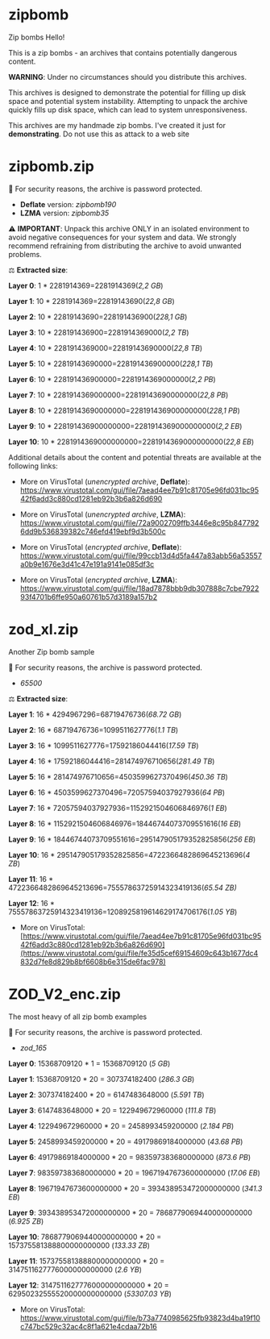 # zipbomb
Zip bombs
Hello!

This is a zip bombs - an archives that contains potentially dangerous content.

**WARNING**: Under no circumstances should you distribute this archives.

This archives is designed to demonstrate the potential for filling up disk space and potential system instability. Attempting to unpack the archive quickly fills up disk space, which can lead to system unresponsiveness.

This archives are my handmade zip bombs. I've created it just for **demonstrating**. Do not use this as attack to a web site

# zipbomb.zip

🔐 For security reasons, the archive is password protected.
- **Deflate** version: *zipbomb190*
- **LZMA** version: *zipbomb35*

⚠️ **IMPORTANT**: Unpack this archive ONLY in an isolated environment to avoid negative consequences for your system and data. We strongly recommend refraining from distributing the archive to avoid unwanted problems.

⚖ **Extracted size**:

**Layer 0**: 1 * 2281914369=2281914369(*2,2 GB*)

**Layer 1**: 10 * 2281914369=22819143690(*22,8 GB*)

**Layer 2**: 10 * 22819143690=228191436900(*228,1 GB*)

**Layer 3**: 10 * 228191436900=2281914369000(*2,2 TB*)

**Layer 4**: 10 * 2281914369000=22819143690000(*22,8 TB*)

**Layer 5**: 10 * 22819143690000=228191436900000(*228,1 TB*)

**Layer 6**: 10 * 228191436900000=2281914369000000(*2,2 PB*)

**Layer 7**: 10 * 2281914369000000=22819143690000000(*22,8 PB*)

**Layer 8**: 10 * 22819143690000000=228191436900000000(*228,1 PB*)

**Layer 9**: 10 * 228191436900000000=2281914369000000000(*2,2 EB*)

**Layer 10**: 10 * 2281914369000000000=2281914369000000000(*22,8 EB*)

Additional details about the content and potential threats are available at the following links:

- More on VirusTotal (*unencrypted archive*, **Deflate**): 
  https://www.virustotal.com/gui/file/7aead4ee7b91c81705e96fd031bc9542f6add3c880cd1281eb92b3b6a826d690

- More on VirusTotal (*unencrypted archive*, **LZMA**):
  https://www.virustotal.com/gui/file/72a9002709ffb3446e8c95b8477926dd9b536839382c746efd419ebf9d3b500c

- More on VirusTotal (*encrypted archive*, **Deflate**): 
  https://www.virustotal.com/gui/file/99ccb13d4d5fa447a83abb56a53557a0b9e1676e3d41c47e191a9141e085df3c
  
- More on VirusTotal (*encrypted archive*, **LZMA**):
  https://www.virustotal.com/gui/file/18ad7878bbb9db307888c7cbe792293f4701b6ffe950a60761b57d3189a157b2

# zod_xl.zip
Another Zip bomb sample

🔐 For security reasons, the archive is password protected.
- *65500*

⚖ **Extracted size**:

**Layer 1**: 16 * 4294967296=68719476736(*68.72 GB*)

**Layer 2**: 16 * 68719476736=1099511627776(*1.1 TB*)

**Layer 3**: 16 * 1099511627776=17592186044416(*17.59 TB*)

**Layer 4**: 16 * 17592186044416=281474976710656(*281.49 TB*)

**Layer 5**: 16 * 281474976710656=4503599627370496(*450.36 TB*)

**Layer 6**: 16 * 4503599627370496=72057594037927936(*64 PB*)

**Layer 7**: 16 * 72057594037927936=1152921504606846976(*1 EB*)

**Layer 8**: 16 * 1152921504606846976=18446744073709551616(*16 EB*)

**Layer 9**: 16 * 18446744073709551616=295147905179352825856(*256 EB*)

**Layer 10**: 16 * 295147905179352825856=4722366482869645213696(*4 ZB*)

**Layer 11**: 16 * 4722366482869645213696=75557863725914323419136(*65.54 ZB)*

**Layer 12**: 16 * 75557863725914323419136=1208925819614629174706176(*1.05 YB*)

- More on VirusTotal: 
  [https://www.virustotal.com/gui/file/7aead4ee7b91c81705e96fd031bc9542f6add3c880cd1281eb92b3b6a826d690](https://www.virustotal.com/gui/file/fe35d5cef69154609c643b1677dc4832d7fe8d829b8bf6608b6e315de6fac978)

# ZOD_V2_enc.zip
The most heavy of all zip bomb examples

🔐 For security reasons, the archive is password protected.
- *zod_165*

**Layer 0**: 15368709120 * 1 = 15368709120 (*5 GB*)

**Layer 1**: 15368709120 * 20 = 307374182400 (*286.3 GB*)

**Layer 2**: 307374182400 * 20 = 6147483648000 (*5.591 TB*)

**Layer 3**: 6147483648000 * 20 = 122949672960000 (*111.8 TB*)

**Layer 4**: 122949672960000 * 20 = 2458993459200000 (*2.184 PB*)

**Layer 5**: 2458993459200000 * 20 = 49179869184000000 (*43.68 PB*)

**Layer 6**: 49179869184000000 * 20 = 983597383680000000 (*873.6 PB*)

**Layer 7**: 983597383680000000 * 20 = 19671947673600000000 (*17.06 EB*)

**Layer 8**: 19671947673600000000 * 20 = 393438953472000000000 (*341.3 EB*)

**Layer 9**: 393438953472000000000 * 20 = 7868779069440000000000 (*6.925 ZB*)

**Layer 10**: 7868779069440000000000 * 20 = 157375581388800000000000 (*133.33 ZB*)

**Layer 11**: 157375581388800000000000 * 20 = 3147511627776000000000000 (*2.6 YB*)

**Layer 12**: 3147511627776000000000000 * 20 = 62950232555520000000000000 (*53307.03 YB*)

- More on VirusTotal:
  https://www.virustotal.com/gui/file/b73a7740985625fb93823d4ba19f10c747bc529c32ac4c8f1a621e4cdaa72b16
